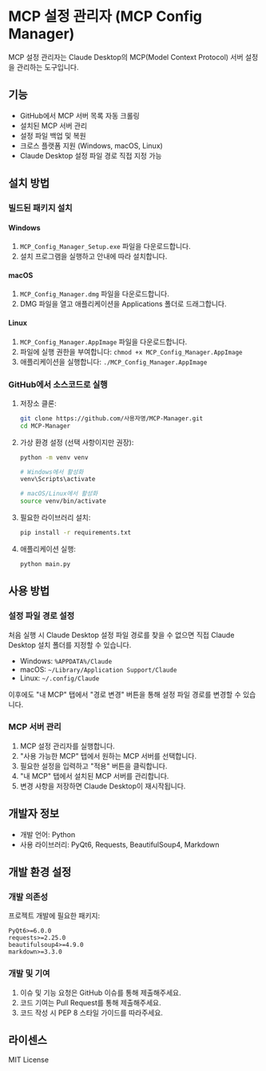 # MCP 설정 관리자 (MCP Config Manager)

MCP 설정 관리자는 Claude Desktop의 MCP(Model Context Protocol) 서버 설정을 관리하는 도구입니다.

## 기능

- GitHub에서 MCP 서버 목록 자동 크롤링
- 설치된 MCP 서버 관리
- 설정 파일 백업 및 복원
- 크로스 플랫폼 지원 (Windows, macOS, Linux)
- Claude Desktop 설정 파일 경로 직접 지정 가능

## 설치 방법

### 빌드된 패키지 설치

#### Windows

1. `MCP_Config_Manager_Setup.exe` 파일을 다운로드합니다.
2. 설치 프로그램을 실행하고 안내에 따라 설치합니다.

#### macOS

1. `MCP_Config_Manager.dmg` 파일을 다운로드합니다.
2. DMG 파일을 열고 애플리케이션을 Applications 폴더로 드래그합니다.

#### Linux

1. `MCP_Config_Manager.AppImage` 파일을 다운로드합니다.
2. 파일에 실행 권한을 부여합니다: `chmod +x MCP_Config_Manager.AppImage`
3. 애플리케이션을 실행합니다: `./MCP_Config_Manager.AppImage`

### GitHub에서 소스코드로 실행

1. 저장소 클론:
   ```bash
   git clone https://github.com/사용자명/MCP-Manager.git
   cd MCP-Manager
   ```

2. 가상 환경 설정 (선택 사항이지만 권장):
   ```bash
   python -m venv venv
   
   # Windows에서 활성화
   venv\Scripts\activate
   
   # macOS/Linux에서 활성화
   source venv/bin/activate
   ```

3. 필요한 라이브러리 설치:
   ```bash
   pip install -r requirements.txt
   ```

4. 애플리케이션 실행:
   ```bash
   python main.py
   ```

## 사용 방법

### 설정 파일 경로 설정

처음 실행 시 Claude Desktop 설정 파일 경로를 찾을 수 없으면 직접 Claude Desktop 설치 폴더를 지정할 수 있습니다.
* Windows: `%APPDATA%/Claude`
* macOS: `~/Library/Application Support/Claude`
* Linux: `~/.config/Claude`

이후에도 "내 MCP" 탭에서 "경로 변경" 버튼을 통해 설정 파일 경로를 변경할 수 있습니다.

### MCP 서버 관리

1. MCP 설정 관리자를 실행합니다.
2. "사용 가능한 MCP" 탭에서 원하는 MCP 서버를 선택합니다.
3. 필요한 설정을 입력하고 "적용" 버튼을 클릭합니다.
4. "내 MCP" 탭에서 설치된 MCP 서버를 관리합니다.
5. 변경 사항을 저장하면 Claude Desktop이 재시작됩니다.

## 개발자 정보

- 개발 언어: Python
- 사용 라이브러리: PyQt6, Requests, BeautifulSoup4, Markdown

## 개발 환경 설정

### 개발 의존성

프로젝트 개발에 필요한 패키지:
```
PyQt6>=6.0.0
requests>=2.25.0
beautifulsoup4>=4.9.0
markdown>=3.3.0
```

### 개발 및 기여

1. 이슈 및 기능 요청은 GitHub 이슈를 통해 제출해주세요.
2. 코드 기여는 Pull Request를 통해 제출해주세요.
3. 코드 작성 시 PEP 8 스타일 가이드를 따라주세요.

## 라이센스

MIT License
